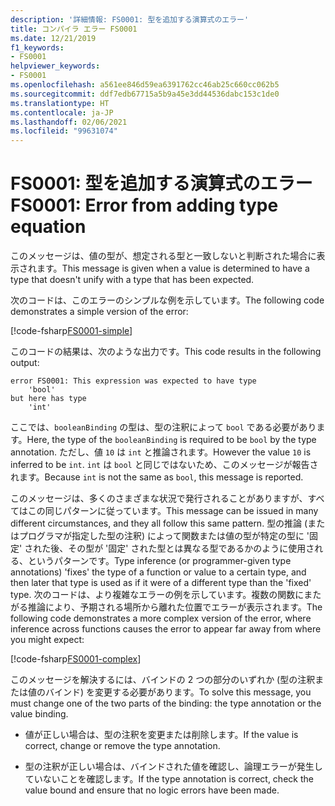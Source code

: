 ```yaml
---
description: '詳細情報: FS0001: 型を追加する演算式のエラー'
title: コンパイラ エラー FS0001
ms.date: 12/21/2019
f1_keywords:
- FS0001
helpviewer_keywords:
- FS0001
ms.openlocfilehash: a561ee846d59ea6391762cc46ab25c660cc062b5
ms.sourcegitcommit: ddf7edb67715a5b9a45e3dd44536dabc153c1de0
ms.translationtype: HT
ms.contentlocale: ja-JP
ms.lasthandoff: 02/06/2021
ms.locfileid: "99631074"
---
```

# <a name="fs0001-error-from-adding-type-equation"></a><span data-ttu-id="bd906-103">FS0001: 型を追加する演算式のエラー</span><span class="sxs-lookup"><span data-stu-id="bd906-103">FS0001: Error from adding type equation</span></span>

<span data-ttu-id="bd906-104">このメッセージは、値の型が、想定される型と一致しないと判断された場合に表示されます。</span><span class="sxs-lookup"><span data-stu-id="bd906-104">This message is given when a value is determined to have a type that doesn't unify with a type that has been expected.</span></span>

<span data-ttu-id="bd906-105">次のコードは、このエラーのシンプルな例を示しています。</span><span class="sxs-lookup"><span data-stu-id="bd906-105">The following code demonstrates a simple version of the error:</span></span>

[!code-fsharp[FS0001-simple](~/samples/snippets/fsharp/compiler-messages/fs0001.fsx#L2)]

<span data-ttu-id="bd906-106">このコードの結果は、次のような出力です。</span><span class="sxs-lookup"><span data-stu-id="bd906-106">This code results in the following output:</span></span>

```text
error FS0001: This expression was expected to have type
    'bool'
but here has type
    'int'
```

<span data-ttu-id="bd906-107">ここでは、`booleanBinding` の型は、型の注釈によって `bool` である必要があります。</span><span class="sxs-lookup"><span data-stu-id="bd906-107">Here, the type of the `booleanBinding` is required to be `bool` by the type annotation.</span></span> <span data-ttu-id="bd906-108">ただし、値 `10` は `int` と推論されます。</span><span class="sxs-lookup"><span data-stu-id="bd906-108">However the value `10` is inferred to be `int`.</span></span> <span data-ttu-id="bd906-109">`int` は `bool` と同じではないため、このメッセージが報告されます。</span><span class="sxs-lookup"><span data-stu-id="bd906-109">Because `int` is not the same as `bool`, this message is reported.</span></span>

<span data-ttu-id="bd906-110">このメッセージは、多くのさまざまな状況で発行されることがありますが、すべてはこの同じパターンに従っています。</span><span class="sxs-lookup"><span data-stu-id="bd906-110">This message can be issued in many different circumstances, and they all follow this same pattern.</span></span> <span data-ttu-id="bd906-111">型の推論 (またはプログラマが指定した型の注釈) によって関数または値の型が特定の型に '固定' された後、その型が '固定' された型とは異なる型であるかのように使用される、というパターンです。</span><span class="sxs-lookup"><span data-stu-id="bd906-111">Type inference (or programmer-given type annotations) 'fixes' the type of a function or value to a certain type, and then later that type is used as if it were of a different type than the 'fixed' type.</span></span>  <span data-ttu-id="bd906-112">次のコードは、より複雑なエラーの例を示しています。複数の関数にまたがる推論により、予期される場所から離れた位置でエラーが表示されます。</span><span class="sxs-lookup"><span data-stu-id="bd906-112">The following code demonstrates a more complex version of the error, where inference across functions causes the error to appear far away from where you might expect:</span></span>

[!code-fsharp[FS0001-complex](~/samples/snippets/fsharp/compiler-messages/fs0001.fsx#L5-L26)]

<span data-ttu-id="bd906-113">このメッセージを解決するには、バインドの 2 つの部分のいずれか (型の注釈または値のバインド) を変更する必要があります。</span><span class="sxs-lookup"><span data-stu-id="bd906-113">To solve this message, you must change one of the two parts of the binding: the type annotation or the value binding.</span></span>

- <span data-ttu-id="bd906-114">値が正しい場合は、型の注釈を変更または削除します。</span><span class="sxs-lookup"><span data-stu-id="bd906-114">If the value is correct, change or remove the type annotation.</span></span>

- <span data-ttu-id="bd906-115">型の注釈が正しい場合は、バインドされた値を確認し、論理エラーが発生していないことを確認します。</span><span class="sxs-lookup"><span data-stu-id="bd906-115">If the type annotation is correct, check the value bound and ensure that no logic errors have been made.</span></span>
